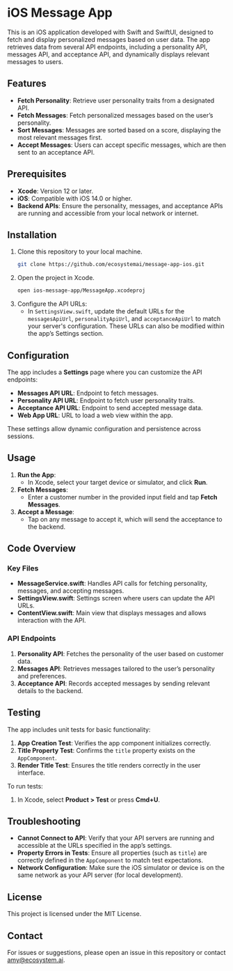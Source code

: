 # iOS Message App

This is an iOS application developed with Swift and SwiftUI, designed to fetch and display personalized messages based on user data. The app retrieves data from several API endpoints, including a personality API, messages API, and acceptance API, and dynamically displays relevant messages to users.

## Features

- **Fetch Personality**: Retrieve user personality traits from a designated API.
- **Fetch Messages**: Fetch personalized messages based on the user’s personality.
- **Sort Messages**: Messages are sorted based on a score, displaying the most relevant messages first.
- **Accept Messages**: Users can accept specific messages, which are then sent to an acceptance API.

## Prerequisites

- **Xcode**: Version 12 or later.
- **iOS**: Compatible with iOS 14.0 or higher.
- **Backend APIs**: Ensure the personality, messages, and acceptance APIs are running and accessible from your local network or internet.

## Installation

1. Clone this repository to your local machine.
   ```bash
   git clone https://github.com/ecosystemai/message-app-ios.git
   ```
2. Open the project in Xcode.
   ```bash
   open ios-message-app/MessageApp.xcodeproj
   ```
3. Configure the API URLs:
   - In `SettingsView.swift`, update the default URLs for the `messagesApiUrl`, `personalityApiUrl`, and `acceptanceApiUrl` to match your server's configuration. These URLs can also be modified within the app’s Settings section.

## Configuration

The app includes a **Settings** page where you can customize the API endpoints:

- **Messages API URL**: Endpoint to fetch messages.
- **Personality API URL**: Endpoint to fetch user personality traits.
- **Acceptance API URL**: Endpoint to send accepted message data.
- **Web App URL**: URL to load a web view within the app.

These settings allow dynamic configuration and persistence across sessions.

## Usage

1. **Run the App**:
   - In Xcode, select your target device or simulator, and click **Run**.
2. **Fetch Messages**:
   - Enter a customer number in the provided input field and tap **Fetch Messages**.
3. **Accept a Message**:
   - Tap on any message to accept it, which will send the acceptance to the backend.

## Code Overview

### Key Files

- **MessageService.swift**: Handles API calls for fetching personality, messages, and accepting messages.
- **SettingsView.swift**: Settings screen where users can update the API URLs.
- **ContentView.swift**: Main view that displays messages and allows interaction with the API.

### API Endpoints

1. **Personality API**: Fetches the personality of the user based on customer data.
2. **Messages API**: Retrieves messages tailored to the user’s personality and preferences.
3. **Acceptance API**: Records accepted messages by sending relevant details to the backend.

## Testing

The app includes unit tests for basic functionality:

1. **App Creation Test**: Verifies the app component initializes correctly.
2. **Title Property Test**: Confirms the `title` property exists on the `AppComponent`.
3. **Render Title Test**: Ensures the title renders correctly in the user interface.

To run tests:

1. In Xcode, select **Product > Test** or press **Cmd+U**.

## Troubleshooting

- **Cannot Connect to API**: Verify that your API servers are running and accessible at the URLs specified in the app’s settings.
- **Property Errors in Tests**: Ensure all properties (such as `title`) are correctly defined in the `AppComponent` to match test expectations.
- **Network Configuration**: Make sure the iOS simulator or device is on the same network as your API server (for local development).

## License

This project is licensed under the MIT License.

## Contact

For issues or suggestions, please open an issue in this repository or contact [amy@ecosystem.ai](mailto:amy@ecosystem.ai).
```
